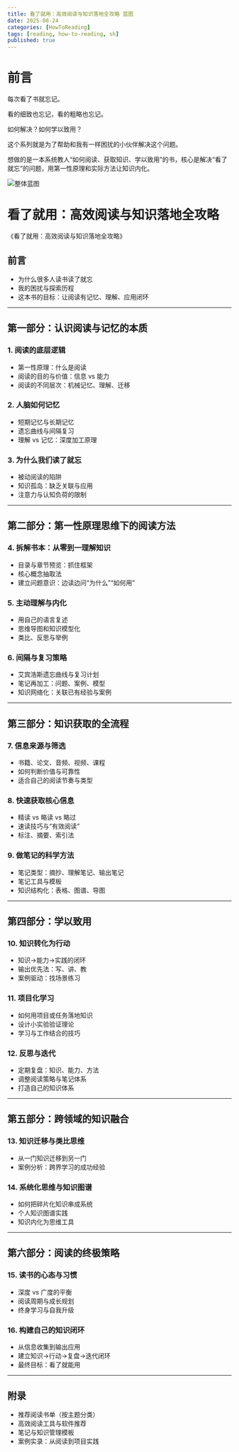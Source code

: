 ```yaml
---
title: 看了就用：高效阅读与知识落地全攻略 蓝图
date: 2025-08-24
categories: [HowToReading]
tags: [reading, how-to-reading, sh]
published: true
---
```



# 前言

每次看了书就忘记。

看的细致也忘记，看的粗略也忘记。

如何解决？如何学以致用？

这个系列就是为了帮助和我有一样困扰的小伙伴解决这个问题。

想做的是一本系统教人“如何阅读、获取知识、学以致用”的书，核心是解决“看了就忘”的问题，用第一性原理和实际方法让知识内化。

![整体蓝图](https://houbb.github.io/lmxxf-thinking/assets/images/how-to-reading/how-to-reading-blue-print.png)

# 看了就用：高效阅读与知识落地全攻略

《看了就用：高效阅读与知识落地全攻略》

## 前言

* 为什么很多人读书读了就忘
* 我的困扰与探索历程
* 这本书的目标：让阅读有记忆、理解、应用闭环

---

## 第一部分：认识阅读与记忆的本质

### 1. 阅读的底层逻辑

* 第一性原理：什么是阅读
* 阅读的目的与价值：信息 vs 能力
* 阅读的不同层次：机械记忆、理解、迁移

### 2. 人脑如何记忆

* 短期记忆与长期记忆
* 遗忘曲线与间隔复习
* 理解 vs 记忆：深度加工原理

### 3. 为什么我们读了就忘

* 被动阅读的陷阱
* 知识孤岛：缺乏关联与应用
* 注意力与认知负荷的限制

---

## 第二部分：第一性原理思维下的阅读方法

### 4. 拆解书本：从零到一理解知识

* 目录与章节预览：抓住框架
* 核心概念抽取法
* 建立问题意识：边读边问“为什么”“如何用”

### 5. 主动理解与内化

* 用自己的语言复述
* 思维导图和知识模型化
* 类比、反思与举例

### 6. 间隔与复习策略

* 艾宾浩斯遗忘曲线与复习计划
* 笔记再加工：问题、案例、模型
* 知识网络化：关联已有经验与案例

---

## 第三部分：知识获取的全流程

### 7. 信息来源与筛选

* 书籍、论文、音频、视频、课程
* 如何判断价值与可靠性
* 适合自己的阅读节奏与类型

### 8. 快速获取核心信息

* 精读 vs 略读 vs 略过
* 速读技巧与“有效阅读”
* 标注、摘要、索引法

### 9. 做笔记的科学方法

* 笔记类型：摘抄、理解笔记、输出笔记
* 笔记工具与模板
* 知识结构化：表格、图谱、导图

---

## 第四部分：学以致用

### 10. 知识转化为行动

* 知识→能力→实践的闭环
* 输出优先法：写、讲、教
* 案例驱动：找场景练习

### 11. 项目化学习

* 如何用项目或任务落地知识
* 设计小实验验证理论
* 学习与工作结合的技巧

### 12. 反思与迭代

* 定期复盘：知识、能力、方法
* 调整阅读策略与笔记体系
* 打造自己的知识体系

---

## 第五部分：跨领域的知识融合

### 13. 知识迁移与类比思维

* 从一门知识迁移到另一门
* 案例分析：跨界学习的成功经验

### 14. 系统化思维与知识图谱

* 如何把碎片化知识串成系统
* 个人知识图谱实践
* 知识内化为思维工具

---

## 第六部分：阅读的终极策略

### 15. 读书的心态与习惯

* 深度 vs 广度的平衡
* 阅读周期与成长规划
* 终身学习与自我升级

### 16. 构建自己的知识闭环

* 从信息收集到输出应用
* 建立知识→行动→复盘→迭代闭环
* 最终目标：看了就能用

---

## 附录

* 推荐阅读书单（按主题分类）
* 高效阅读工具与软件推荐
* 笔记与知识管理模板
* 案例实录：从阅读到项目实践

